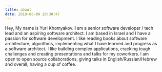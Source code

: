 ```yaml
---
title: about
date: 2019-06-09 20:30:47
---
```


Hey, My name is Yuri Khomyakov.
I am a senior software developer / tech lead and an aspiring software architect. I am based in Israel and I have a passion for software development. I like reading books about software architecture, algorithms, implementing what I have learned and progress as a software architect. I like building complex applications, cracking tough challenges and creating presentations and talks for my coworkers. I am open to open source collaborations, giving talks in English/Russian/Hebrew and overall, having a cup of coffee.
